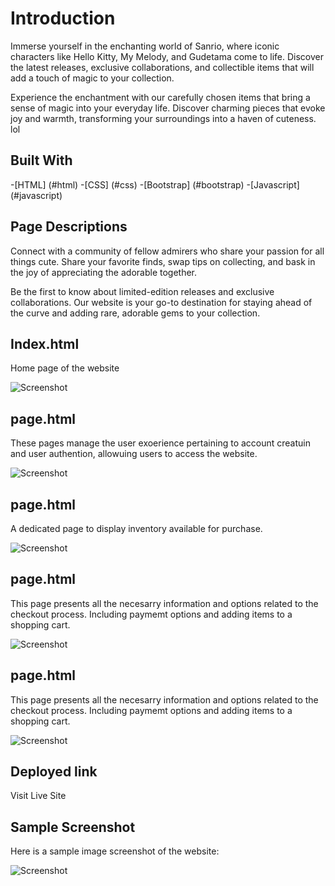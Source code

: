 # Introduction
Immerse yourself in the enchanting world of Sanrio, where iconic characters like Hello Kitty, My Melody, and Gudetama come to life. Discover the latest releases, exclusive collaborations, and collectible items that will add a touch of magic to your collection.

Experience the enchantment with our carefully chosen items that bring a sense of magic into your everyday life. Discover charming pieces that evoke joy and warmth, transforming your surroundings into a haven of cuteness. lol

## Built With
-[HTML] (#html)
-[CSS] (#css)
-[Bootstrap] (#bootstrap)
-[Javascript] (#javascript)

## Page Descriptions
Connect with a community of fellow admirers who share your passion for all things cute. Share your favorite finds, swap tips on collecting, and bask in the joy of appreciating the adorable together.

Be the first to know about limited-edition releases and exclusive collaborations. Our website is your go-to destination for staying ahead of the curve and adding rare, adorable gems to your collection.

## Index.html
   Home page of the website

   ![Screenshot](images/''.png)

## page.html 
   These pages manage the user exoerience pertaining to account creatuin and user authention, allowuing users to access the website.

 ![Screenshot](images/''.png)

## page.html 
   A dedicated page to display inventory available for purchase.

 ![Screenshot](images/''.png)
   
## page.html 
   This page presents all the necesarry information and options related to the checkout process. Including paymemt options and adding items to a shopping cart.

  ![Screenshot](images/''.png)

## page.html 
   This page presents all the necesarry information and options related to the checkout process. Including paymemt options and adding items to a shopping cart.

   ![Screenshot](images/''.png)

## Deployed link
   Visit Live Site

## Sample Screenshot 
Here is a sample image screenshot of the website:

 ![Screenshot](images/''.png)

   

